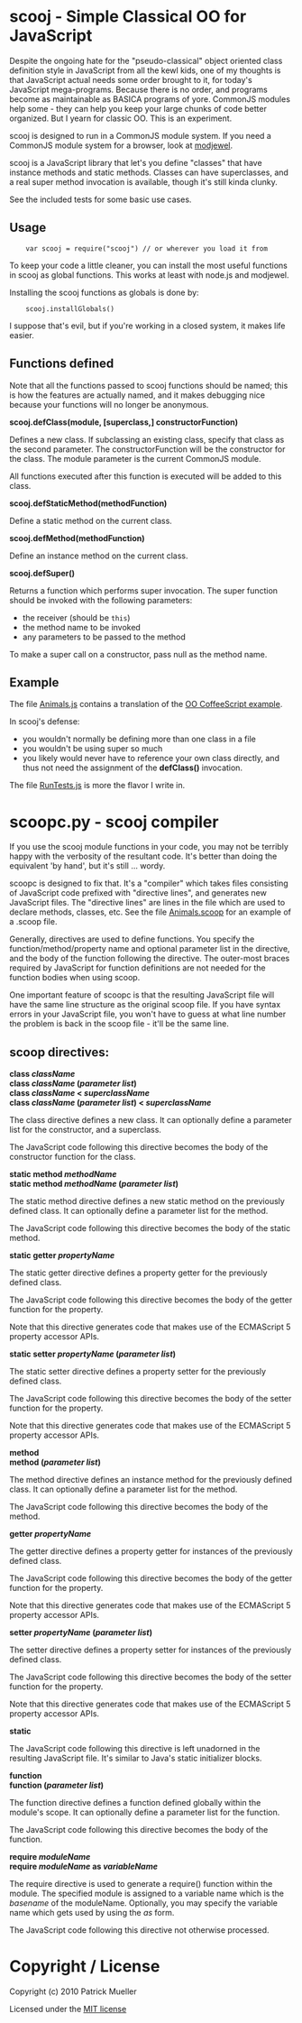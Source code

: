 scooj - Simple Classical OO for JavaScript
===============================================================================

Despite the ongoing hate for the "pseudo-classical" object oriented
class definition style in JavaScript from all the kewl kids, one of my
thoughts is that JavaScript actual needs some order brought to it, for
today's JavaScript mega-programs.  Because there is no order, and
programs become as maintainable as BASICA programs of yore. CommonJS
modules help some - they can help you keep your large chunks of code
better organized.  But I yearn for classic OO.  This is an experiment.

scooj is designed to run in a CommonJS module system.  If you need
a CommonJS module system for a browser, look at 
[modjewel](https://github.com/pmuellr/modjewel). 

scooj is a JavaScript library that let's you define "classes" that have
instance methods and static methods.  Classes can have superclasses, and
a real super method invocation is available, though it's still kinda clunky.

See the included tests for some basic use cases.

Usage
-------------------------------------------------------------------------------

        var scooj = require("scooj") // or wherever you load it from

To keep your code a little cleaner, you can install the most useful functions
in scooj as global functions.  This works at least with node.js and modjewel.

Installing the scooj functions as globals is done by:

        scooj.installGlobals()
    
I suppose that's evil, but if you're working in a closed system, it makes life
easier.

Functions defined
-------------------------------------------------------------------------------

Note that all the functions passed to scooj functions should be named; this
is how the features are actually named, and it makes debugging nice because
your functions will no longer be anonymous.

**scooj.defClass(module, [superclass,] constructorFunction)**

Defines a new class.  If subclassing an existing class, specify that
class as the second parameter.  The constructorFunction will be the
constructor for the class.  The module parameter is the current CommonJS
module.

All functions executed after this function is executed will be added to this
class.

**scooj.defStaticMethod(methodFunction)**

Define a static method on the current class.

**scooj.defMethod(methodFunction)**

Define an instance method on the current class.

**scooj.defSuper()**

Returns a function which performs super invocation.  The super
function should be invoked with the following parameters:

* the receiver (should be `this`) 
* the method name to be invoked 
* any parameters to be passed to the method

To make a super call on a constructor, pass null as the method name.

Example
-------------------------------------------------------------------------------

The file [Animals.js](scooj/blob/master/test-cases/scooj/Animals.js) contains a translation of the
[OO CoffeeScript example](http://jashkenas.github.com/coffee-script/#classes).

In scooj's defense:

* you wouldn't normally be defining more than one class in a file
* you wouldn't be using super so much
* you likely would never have to reference your own class directly, and
  thus not need the assignment of the **defClass()** invocation.

The file [RunTests.js](scooj/blob/master/test-cases/scooj/RunTests.js) is more the flavor I write
in.

scoopc.py - scooj compiler
===============================================================================

If you use the scooj module functions in your code, you may not be terribly
happy with the verbosity of the resultant code.  It's better than doing
the equivalent 'by hand', but it's still ... wordy.

scoopc is designed to fix that.  It's a "compiler" which takes files consisting
of JavaScript code prefixed with "directive lines", and generates new 
JavaScript files.  The "directive lines" are lines in the file which are used
to declare methods, classes, etc.  See the file 
[Animals.scoop](scooj/blob/master/test-cases/scoop/Animals.scoop) for an example of a
.scoop file.

Generally, directives are used to define functions.  You specify the
function/method/property name and optional parameter list in the
directive, and the body of the function following the directive.  The
outer-most braces required by JavaScript for function definitions are not
needed for the function bodies when using scoop.

One important feature of scoopc is that the resulting JavaScript file will
have the same line structure as the original scoop file.  If you have syntax
errors in your JavaScript file, you won't have to guess at what line number
the problem is back in the scoop file - it'll be the same line.

scoop directives:
-------------------------------------------------------------------------------

**class _className_**<br>
**class _className_ \(_parameter list_\)**<br>
**class _className_ < _superclassName_**<br>
**class _className_ \(_parameter list_\) < _superclassName_**<br>

The class directive defines a new class.  It can optionally define a parameter 
list for the constructor, and a superclass.

The JavaScript code following this directive becomes 
the body of the constructor function for the class.

**static method _methodName_**<br>
**static method _methodName_ \(_parameter list_\)**<br>

The static method directive defines a new static method on the previously
defined class.
It can optionally define a parameter list for the method.

The JavaScript code following this directive becomes 
the body of the static method.

**static getter _propertyName_**<br>

The static getter directive defines a property getter for the previously
defined class.

The JavaScript code following this directive becomes 
the body of the getter function for the property.

Note that this directive generates code that makes use of the 
ECMAScript 5 property accessor APIs.

**static setter _propertyName_ \(_parameter list_\)**<br>

The static setter directive defines a property setter for the previously
defined class.

The JavaScript code following this directive becomes 
the body of the setter function for the property.

Note that this directive generates code that makes use of the 
ECMAScript 5 property accessor APIs.

**method**<br>
**method \(_parameter list_\)**<br>

The method directive defines an instance method for the previously defined
class.
It can optionally define a parameter list for the method.

The JavaScript code following this directive becomes 
the body of the method.

**getter _propertyName_**<br>

The getter directive defines a property getter for instances of the previously
defined class.

The JavaScript code following this directive becomes 
the body of the getter function for the property.

Note that this directive generates code that makes use of the 
ECMAScript 5 property accessor APIs.


**setter _propertyName_ \(_parameter list_\)**<br>

The setter directive defines a property setter for instances of the previously
defined class.

The JavaScript code following this directive becomes 
the body of the setter function for the property.

Note that this directive generates code that makes use of the 
ECMAScript 5 property accessor APIs.

**static**<br>

The JavaScript code following this directive is left
unadorned in the resulting JavaScript file. It's similar to
Java's static initializer blocks.

**function**<br>
**function \(_parameter list_\)**<br>

The function directive defines a function defined globally within the
module's scope.
It can optionally define a parameter list for the function.

The JavaScript code following this directive becomes 
the body of the function.

**require _moduleName_**<br>
**require _moduleName_ as _variableName_**<br>

The require directive is used to generate a require() function within the
module.  The specified module is assigned to a variable name which
is the _basename_ of the moduleName.  Optionally, you may specify the
variable name which gets used by using the _as_ form.

The JavaScript code following this directive not otherwise processed.


Copyright / License
===============================================================================

Copyright (c) 2010 Patrick Mueller

Licensed under the 
[MIT license](http://www.opensource.org/licenses/mit-license.php)
